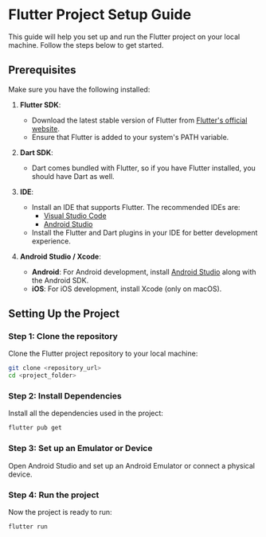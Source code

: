 # Flutter Project Setup Guide

This guide will help you set up and run the Flutter project on your local machine. Follow the steps below to get started.

## Prerequisites

Make sure you have the following installed:

1. **Flutter SDK**:  
   - Download the latest stable version of Flutter from [Flutter's official website](https://flutter.dev/docs/get-started/install).
   - Ensure that Flutter is added to your system's PATH variable.

2. **Dart SDK**:  
   - Dart comes bundled with Flutter, so if you have Flutter installed, you should have Dart as well.

3. **IDE**:
   - Install an IDE that supports Flutter. The recommended IDEs are:
     - [Visual Studio Code](https://code.visualstudio.com/)
     - [Android Studio](https://developer.android.com/studio)
   - Install the Flutter and Dart plugins in your IDE for better development experience.

4. **Android Studio / Xcode**:
   - **Android**: For Android development, install [Android Studio](https://developer.android.com/studio) along with the Android SDK.
   - **iOS**: For iOS development, install Xcode (only on macOS).

## Setting Up the Project

### Step 1: Clone the repository

Clone the Flutter project repository to your local machine:

```bash
git clone <repository_url>
cd <project_folder>
```

### Step 2: Install Dependencies

Install all the dependencies used in the project:

```bash
flutter pub get
```

### Step 3:  Set up an Emulator or Device

Open Android Studio and set up an Android Emulator or connect a physical device.

### Step 4: Run the project

Now the project is ready to run:

```bash
flutter run

```
